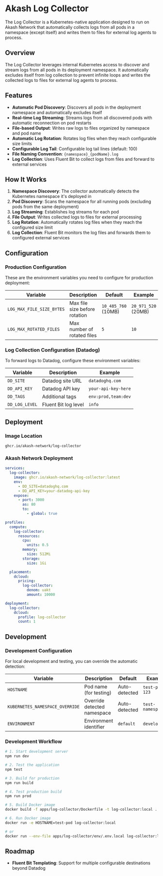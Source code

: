 # Akash Log Collector

The Log Collector is a Kubernetes-native application designed to run on Akash Network that automatically collects logs from all pods in a namespace (except itself) and writes them to files for external log agents to process.

## Overview

The Log Collector leverages internal Kubernetes access to discover and stream logs from all pods in its deployment namespace. It automatically excludes itself from log collection to prevent infinite loops and writes the collected logs to files for external log agents to process.

## Features

- **Automatic Pod Discovery**: Discovers all pods in the deployment namespace and automatically excludes itself
- **Real-time Log Streaming**: Streams logs from all discovered pods with automatic reconnection on pod restarts
- **File-based Output**: Writes raw logs to files organized by namespace and pod name
- **Automatic Log Rotation**: Rotates log files when they reach configurable size limits
- **Configurable Log Tail**: Configurable log tail lines (default: 100)
- **File Naming Convention**: `{namespace}_{podName}.log`
- **Log Collection**: Uses Fluent Bit to collect logs from files and forward to external services

## How It Works

1. **Namespace Discovery**: The collector automatically detects the Kubernetes namespace it's deployed in
2. **Pod Discovery**: Scans the namespace for all running pods (excluding pods from the same deployment)
3. **Log Streaming**: Establishes log streams for each pod
4. **File Output**: Writes collected logs to files for external processing
5. **Log Rotation**: Automatically rotates log files when they reach the configured size limit
6. **Log Collection**: Fluent Bit monitors the log files and forwards them to configured external services

## Configuration

### Production Configuration

These are the environment variables you need to configure for production deployment:

| Variable                  | Description                   | Default             | Example             |
| ------------------------- | ----------------------------- | ------------------- | ------------------- |
| `LOG_MAX_FILE_SIZE_BYTES` | Max file size before rotation | `10_485_760` (10MB) | `20_971_520` (20MB) |
| `LOG_MAX_ROTATED_FILES`   | Max number of rotated files   | `5`                 | `10`                |

### Log Collection Configuration (Datadog)

To forward logs to Datadog, configure these environment variables:

| Variable       | Description          | Example             |
| -------------- | -------------------- | ------------------- |
| `DD_SITE`      | Datadog site URL     | `datadoghq.com`     |
| `DD_API_KEY`   | Datadog API key      | `your-api-key-here` |
| `DD_TAGS`      | Additional tags      | `env:prod,team:dev` |
| `DD_LOG_LEVEL` | Fluent Bit log level | `info`              |

## Deployment

### Image Location

```
ghcr.io/akash-network/log-collector
```

### Akash Network Deployment

```yaml
services:
  log-collector:
    image: ghcr.io/akash-network/log-collector:latest
    env:
      - DD_SITE=datadoghq.com
      - DD_API_KEY=your-datadog-api-key
    expose:
      - port: 3000
        as: 80
        to:
          - global: true

profiles:
  compute:
    log-collector:
      resources:
        cpu:
          units: 0.5
        memory:
          size: 512Mi
        storage:
          size: 1Gi

  placement:
    dcloud:
      pricing:
        log-collector:
          denom: uakt
          amount: 10000

deployment:
  log-collector:
    dcloud:
      profile: log-collector
      count: 1
```

## Development

### Development Configuration

For local development and testing, you can override the automatic detection:

| Variable                        | Description                 | Default       | Example          |
| ------------------------------- | --------------------------- | ------------- | ---------------- |
| `HOSTNAME`                      | Pod name (for testing)      | Auto-detected | `test-pod-123`   |
| `KUBERNETES_NAMESPACE_OVERRIDE` | Override detected namespace | Auto-detected | `test-namespace` |
| `ENVIRONMENT`                   | Environment identifier      | `default`     | `development`    |

### Development Workflow

```bash
# 1. Start development server
npm run dev

# 2. Test the application
npm test

# 3. Build for production
npm run build

# 4. Test production build
npm run prod

# 5. Build Docker image
docker build -f apps/log-collector/Dockerfile -t log-collector:local .

# 6. Run Docker image
docker run -e HOSTNAME=test-pod log-collector:local

# or
docker run --env-file apps/log-collector/env/.env.local log-collector:local
```

## Roadmap

- **Fluent Bit Templating**: Support for multiple configurable destinations beyond Datadog
